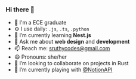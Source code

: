 ### Hi there 👋

- 🏢 I'm a ECE graduate
- ⚙️ I use daily: `.js`, `.ts`, `.python`
- 🌱 I’m currently learning **Nest.js**
- 💬 Ask me about **web design** and **development** 
- 📫 Reach me: sruthycodes@gmail.com
- 😄 Pronouns: she/her
- 👯 I’m looking to collaborate on projects in Rust
- 🔭 I’m currently playing with [@NotionAPI](https://developers.notion.com/)
<!--
- ⚡ Fun fact: ...
-->
